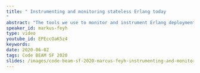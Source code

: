 ```yaml
---
title: " Instrumenting and monitoring stateless Erlang today
"
abstract: "The tools we use to monitor and instrument Erlang deployments have changed rapidly. One of the difficulties many developers and managers have shared is a lack of good monitoring and instrumentation for Erlang. In this talk, I will talk about a journey towards a standardized stack of tools for monitoring and instrumentation for stateless Erlang deployments. Are you facing questions about whether your DB, application logic or networking is creating latency? Are you wondering how many requests you getting and which requests take the longest?"
speaker_id: markus-feyh
type: video
youtube_id: EPEccOaK5z4
keywords: 
date: 2020-06-02
tags: Code BEAM SF 2020
slides: /images/code-beam-sf-2020-marcus-feyh-instrumenting-and-monitoring-stateless-erlang-today.pdf
---
```



